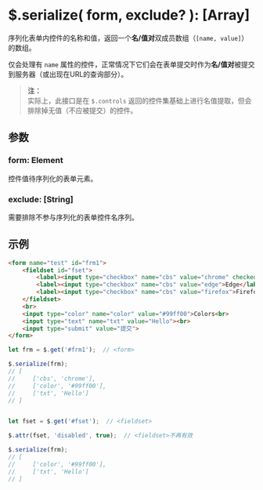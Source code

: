 # $.serialize( form, exclude? ): [Array]

序列化表单内控件的名称和值，返回一个**名/值对**双成员数组（`[name, value]`）的数组。

仅会处理有 `name` 属性的控件，正常情况下它们会在表单提交时作为**名/值对**被提交到服务器（或出现在URL的查询部分）。

> **注：**<br>
> 实际上，此接口是在 `$.controls` 返回的控件集基础上进行名值提取，但会排除掉无值（不应被提交）的控件。


## 参数

### form: Element

控件值待序列化的表单元素。


### exclude: [String]

需要排除不参与序列化的表单控件名序列。


## 示例

```html
<form name="test" id="frm1">
    <fieldset id="fset">
        <label><input type="checkbox" name="cbs" value="chrome" checked>Chrome</label>
        <label><input type="checkbox" name="cbs" value="edge">Edge</label>
        <label><input type="checkbox" name="cbs" value="firefox">Firefox</label>
    </fieldset>
    <br>
    <input type="color" name="color" value="#99ff00">Colors<br>
    <input type="text" name="txt" value="Hello"><br>
    <input type="submit" value="提交">
</form>
```

```js
let frm = $.get('#frm1');  // <form>

$.serialize(frm);
// [
//     ['cbs', 'chrome'],
//     ['color', '#99ff00'],
//     ['txt', 'Hello']
// ]


let fset = $.get('#fset');  // <fieldset>

$.attr(fset, 'disabled', true);  // <fieldset>不再有效

$.serialize(frm);
// [
//     ['color', '#99ff00'],
//     ['txt', 'Hello']
// ]

```
